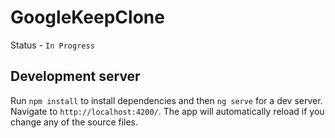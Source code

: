 # GoogleKeepClone

Status - `In Progress`

## Development server

Run `npm install` to install dependencies and then `ng serve` for a dev server. Navigate to `http://localhost:4200/`. The app will automatically reload if you change any of the source files.
